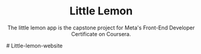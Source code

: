 <h1 align="center"> Little Lemon  </h1>

<p align="center">
The little lemon app is the capstone project for Meta's Front-End Developer Certificate on Coursera. <br/>
</p>


#   L i t t l e - l e m o n - w e b s i t e 
 
 